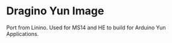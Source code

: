 # Dragino Yun Image

Port from Linino. Used for MS14 and HE to build for Arduino Yun Applications. 
